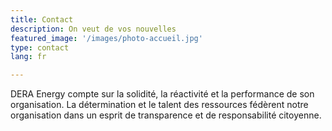 ```yaml
---
title: Contact
description: On veut de vos nouvelles
featured_image: '/images/photo-accueil.jpg'
type: contact
lang: fr

---
```

DERA Energy compte sur la solidité, la réactivité et la performance de son organisation. La détermination et le talent des ressources fédèrent notre organisation dans un esprit de transparence et de responsabilité citoyenne.